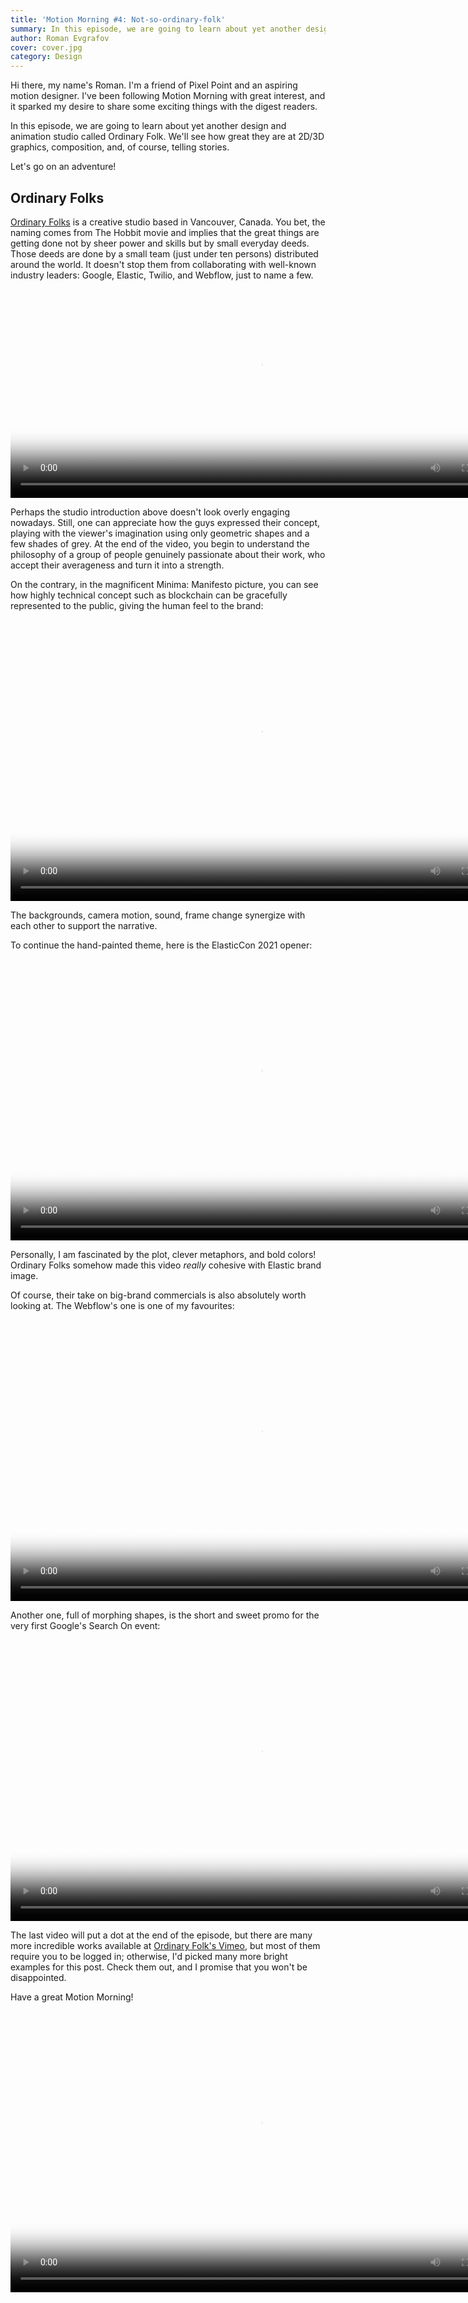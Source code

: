 ```yaml
---
title: 'Motion Morning #4: Not-so-ordinary-folk'
summary: In this episode, we are going to learn about yet another design and animation studio called Ordinary Folk. We'll see how great they are at 2D/3D graphics, composition, and, of course, telling stories.
author: Roman Evgrafov
cover: cover.jpg
category: Design
---
```


Hi there, my name's Roman. I'm a friend of Pixel Point and an aspiring motion designer. I've been following Motion Morning with great interest, and it sparked my desire to share some exciting things with the digest readers.

In this episode, we are going to learn about yet another design and animation studio called Ordinary Folk. We'll see how great they are at 2D/3D graphics, composition, and, of course, telling stories.

Let's go on an adventure!

## Ordinary Folks

[Ordinary Folks](https://www.ordinaryfolk.co) is a creative studio based in Vancouver, Canada. You bet, the naming comes from The Hobbit movie and implies that the great things are getting done not by sheer power and skills but by small everyday deeds. Those deeds are done by a small team (just under ten persons) distributed around the world. It doesn't stop them from collaborating with well-known industry leaders: Google, Elastic, Twilio, and Webflow, just to name a few.

<video src="https://pixel-point-website.s3.amazonaws.com/posts/2022-07-06-motion-morning-4/1.mp4" width="800" height="334" controls poster="video-cover-1.jpg"></video>

Perhaps the studio introduction above doesn't look overly engaging nowadays. Still, one can appreciate how the guys expressed their concept, playing with the viewer's imagination using only geometric shapes and a few shades of grey. At the end of the video, you begin to understand the philosophy of a group of people genuinely passionate about their work, who accept their averageness and turn it into a strength.

On the contrary, in the magnificent Minima: Manifesto picture, you can see how highly technical concept such as blockchain can be gracefully represented to the public, giving the human feel to the brand:

<video src="https://pixel-point-website.s3.amazonaws.com/posts/2022-07-06-motion-morning-4/2.mp4" width="800" height="450" controls poster="video-cover-2.jpg"></video>

The backgrounds, camera motion, sound, frame change synergize with each other to support the narrative.

To continue the hand-painted theme, here is the ElasticCon 2021 opener:

<video src="https://pixel-point-website.s3.amazonaws.com/posts/2022-07-06-motion-morning-4/3.mp4" width="800" height="450" controls poster="video-cover-3.jpg"></video>

Personally, I am fascinated by the plot, clever metaphors, and bold colors! Ordinary Folks somehow made this video _really_ cohesive with Elastic brand image.

Of course, their take on big-brand commercials is also absolutely worth looking at. The Webflow's one is one of my favourites:

<video src="https://pixel-point-website.s3.amazonaws.com/posts/2022-07-06-motion-morning-4/4.mp4" width="800" height="450" controls poster="video-cover-4.jpg"></video>

Another one, full of morphing shapes, is the short and sweet promo for the very first Google's Search On event:

<video src="https://pixel-point-website.s3.amazonaws.com/posts/2022-07-06-motion-morning-4/5.mp4" width="800" height="450" controls poster="video-cover-5.jpg"></video>

The last video will put a dot at the end of the episode, but there are many more incredible works available at [Ordinary Folk's Vimeo](https://vimeo.com/ordinaryfolk), but most of them require you to be logged in; otherwise, I'd picked many more bright examples for this post. Check them out, and I promise that you won't be disappointed.

Have a great Motion Morning!

<video src="https://pixel-point-website.s3.amazonaws.com/posts/2022-07-06-motion-morning-4/6.mp4" width="800" height="450" controls poster="video-cover-6.jpg"></video>
